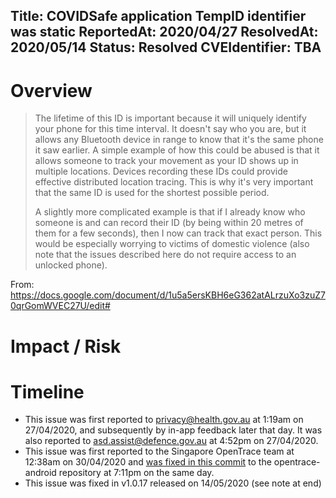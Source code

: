 Title: COVIDSafe application TempID identifier was static
ReportedAt: 2020/04/27
ResolvedAt: 2020/05/14
Status: Resolved
CVEIdentifier: TBA
---

# Overview

> The lifetime of this ID is important because it will uniquely identify your phone for this time interval. It doesn't say who you are, but it allows any Bluetooth device in range to know that it's the same phone it saw earlier. A simple example of how this could be abused is that it allows someone to track your movement as your ID shows up in multiple locations. Devices recording these IDs could provide effective distributed location tracing. This is why it's very important that the same ID is used for the shortest possible period.
> 
> A slightly more complicated example is that if I already know who someone is and can record their ID (by being within 20 metres of them for a few seconds), then I now can track that exact person. This would be especially worrying to victims of domestic violence (also note that the issues described here do not require access to an unlocked phone).

From: https://docs.google.com/document/d/1u5a5ersKBH6eG362atALrzuXo3zuZ70qrGomWVEC27U/edit#

# Impact / Risk

<?# Twitter 1261109574263730177 /?>

# Timeline

- This issue was first reported to privacy@health.gov.au at 1:19am on 27/04/2020, and subsequently by in-app feedback later that day. It was also reported to asd.assist@defence.gov.au at 4:52pm on 27/04/2020.
- This issue was first reported to the Singapore OpenTrace team at 12:38am on 30/04/2020 and [was fixed in this commit](https://github.com/opentrace-community/opentrace-android/commit/0c7f7f6c4b265140f86b91f8e9e1ec70f5cd67ba) to the opentrace-android repository at 7:11pm on the same day.
- This issue was fixed in v1.0.17 released on 14/05/2020 (see note at end)

